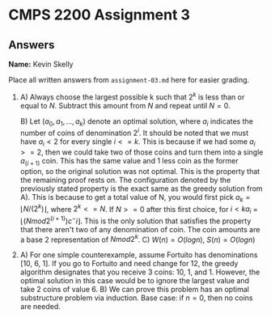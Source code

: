 # CMPS 2200 Assignment 3
## Answers

**Name:** Kevin Skelly


Place all written answers from `assignment-03.md` here for easier grading.
1. A) Always choose the largest possible k such that $2^k$ is less than or equal to $N$. Subtract this amount from $N$ and repeat until $N = 0$.

   B) Let $(a_0, a_1, ... , a_k)$ denote an optimal solution, where $a_i$ indicates the number of coins of denomination $2^i$. It should be noted that we must have $a_i < 2$ for every single $i <= k$. This is because if we had some $a_i >= 2$, then we could take two of those coins and turn them into a single $a_(i+1)$ coin. This has the same value and 1 less coin as the former option, so the original solution was not optimal. This is the property that the remaining proof rests on.
  The configuration denoted by the previously stated property is the exact same as the greedy solution from A). This is because to get a total value of N, you would first pick $a_k = ⌊ N / (2^k) ⌋$, where $2^k <= N$. If $N >= 0$ after this first choice, for $i < k a_i$ = $⌊(Nmod2 ^(i+1))c^−i⌋$. This is the only solution that satisfies the property that there aren't two of any denomination of coin. The coin amounts are a base 2 representation of $Nmod2^k$.
   C) $W(n) = O(logn)$, $S(n) = O(logn)$
2. A) For one simple counterexample, assume Fortuito has denominations [10, 6, 1]. If you go to Fortuito and need change for 12, the greedy algorithm designates that you receive 3 coins: 10, 1, and 1. However, the optimal solution in this case would be to ignore the largest value and take 2 coins of value 6.
   B) We can prove this problem has an optimal substructure problem via induction. Base case: if $n=0$, then no coins are needed. 
      
    
